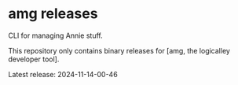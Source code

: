 # amg releases

CLI for managing Annie stuff.

This repository only contains binary releases for [amg, the logicalley developer tool].

Latest release: 2024-11-14-00-46
